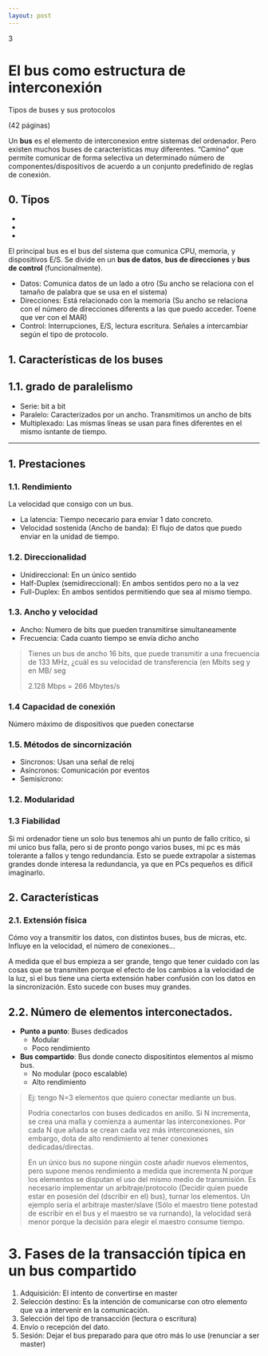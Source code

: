 ```yaml
--- 
layout: post
---
```

<div class="header">
  <div class="numbrerUnit">3</div>
  <h1>El bus como estructura de interconexión</h1>
  <subtitle>Tipos de buses y sus protocolos</subtitle>
</div>

(42 páginas)

Un **bus** es el elemento de interconexion entre sistemas del ordenador. Pero existen muchos buses de características muy diferentes. “Camino” que permite comunicar
de forma selectiva un determinado número de componentes/dispositivos de acuerdo a un conjunto predefinido de reglas de conexión.

## 0. Tipos
  - 
  -
  -
  
El principal bus es el bus del sistema que comunica CPU, memoria, y dispositivos E/S. Se divide en un **bus de datos**, **bus de direcciones** y **bus de control** (funcionalmente).
  - Datos: Comunica datos de un lado a otro (Su ancho se relaciona con el tamaño de palabra que se usa en el sistema)
  - Direcciones: Está relacionado con la memoria (Su ancho se relaciona con el número de direcciones diferents a las que puedo acceder. Toene que ver con el MAR)
  - Control: Interrupciones, E/S, lectura escritura. Señales a intercambiar según el tipo de protocolo.
 
## 1. Características de los buses
## 1.1. grado de paralelismo
  - Serie: bit a bit
  - Paralelo: Caracterizados por un ancho. Transmitimos un ancho de bits
  - Multiplexado: Las mismas líneas se usan para fines diferentes en el mismo isntante de tiempo.



-------------------
## 1. Prestaciones
### 1.1. Rendimiento 
La velocidad que consigo con un bus.
  * La latencia: Tiempo nececario para enviar 1 dato concreto. 
  * Velocidad sostenida (Ancho de banda): El flujo de datos que puedo enviar en la unidad de tiempo.
  
### 1.2. Direccionalidad
  - Unidireccional: En un único sentido
  - Half-Duplex (semidireccional): En ambos sentidos pero no a la vez
  - Full-Duplex: En ambos sentidos permitiendo que sea al mismo tiempo.
  
### 1.3. Ancho y velocidad
  - Ancho: Numero de bits que pueden transmitirse simultaneamente
  - Frecuencia: Cada cuanto tiempo se envía dicho ancho
  
> Tienes un bus de ancho 16 bits, que puede transmitir a
> una frecuencia de 133 MHz, ¿cuál es su velocidad de
> transferencia (en Mbits seg y en MB/ seg
>
> 2.128 Mbps = 266 Mbytes/s

### 1.4 Capacidad de conexión
Número máximo de dispositivos que pueden conectarse

### 1.5. Métodos de sincornización
  - Sincronos: Usan una señal de reloj
  - Asíncronos: Comunicación por eventos
  - Semisícrono: 

### 1.2. Modularidad
### 1.3 Fiabilidad
Si mi ordenador tiene un solo bus tenemos ahi un punto de fallo critico, si mi unico bus falla, pero si de pronto pongo varios buses, mi pc es más tolerante a fallos y tengo redundancia. Esto se puede extrapolar a sistemas grandes donde interesa la redundancia, ya que en PCs pequeños es dificil imaginarlo.

## 2. Características
### 2.1. Extensión física
Cómo voy a transmitir los datos, con distintos buses, bus de micras, etc. Influye en la velocidad, el número de conexiones...

A medida que el bus empieza a ser grande, tengo que tener cuidado con las cosas que se transmiten porque el efecto de los cambios a la velocidad de la luz, si el bus tiene una cierta extensión haber confusión con los datos en la sincronización. Esto sucede con buses muy grandes.

## 2.2. Número de elementos interconectados.
  * **Punto a punto**: Buses dedicados
    * Modular
    * Poco rendimiento
  * **Bus compartido**: Bus donde conecto dispositintos elementos al mismo bus.
    * No modular (poco escalable)
    * Alto rendimiento
  
> Ej: tengo N=3 elementos que quiero conectar mediante un bus. 
>
> Podría conectarlos con buses dedicados en anillo. Si N incrementa, se crea una malla y comienza a aumentar las interconexiones. Por cada N que añada se crean cada vez 
> más interconexiones, sin embargo, dota de alto rendimiento al tener conexiones dedicadas/directas.
>
> En un único bus no supone ningún coste añadir nuevos elementos, pero supone menos rendimiento a medida que incrementa N porque los elementos se disputan el uso del mismo medio de transmisión. Es necesario implementar un arbitraje/protocolo (Decidir quien puede estar en posesión del (dscribir en el) bus), turnar los elementos. Un ejemplo sería el arbitraje master/slave (Sólo el maestro tiene potestad de escribir en el bus y el maestro se va rurnando), la velocidad será menor porque la decisión para elegir el maestro consume tiempo.

# 3. Fases de la transacción típica en un bus compartido
1) Adquisición: El intento de convertirse en master<br>
2) Selección destino: Es la intención de comunicarse con otro elemento que va a intervenir en la comunicación.<br>
3) Selección del tipo de transacción (lectura o escritura)<br>
4) Envío o recepción del dato.<br>
5) Sesión: Dejar el bus preparado para que otro más lo use (renunciar a ser master)<br>
